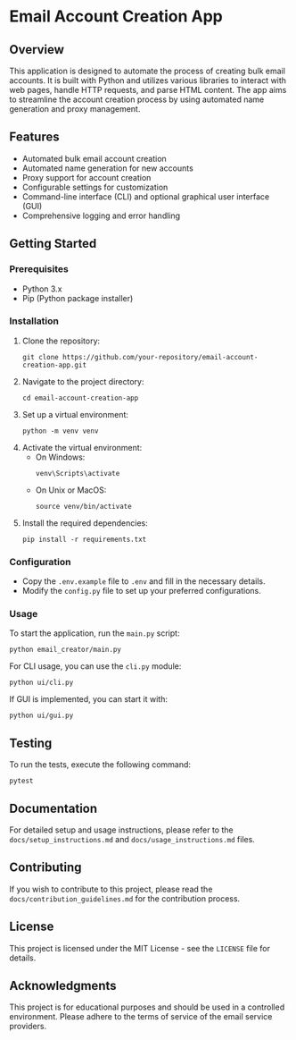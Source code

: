 # Email Account Creation App

## Overview
This application is designed to automate the process of creating bulk email accounts. It is built with Python and utilizes various libraries to interact with web pages, handle HTTP requests, and parse HTML content. The app aims to streamline the account creation process by using automated name generation and proxy management.

## Features
- Automated bulk email account creation
- Automated name generation for new accounts
- Proxy support for account creation
- Configurable settings for customization
- Command-line interface (CLI) and optional graphical user interface (GUI)
- Comprehensive logging and error handling

## Getting Started

### Prerequisites
- Python 3.x
- Pip (Python package installer)

### Installation
1. Clone the repository:
   ```
   git clone https://github.com/your-repository/email-account-creation-app.git
   ```
2. Navigate to the project directory:
   ```
   cd email-account-creation-app
   ```
3. Set up a virtual environment:
   ```
   python -m venv venv
   ```
4. Activate the virtual environment:
   - On Windows:
     ```
     venv\Scripts\activate
     ```
   - On Unix or MacOS:
     ```
     source venv/bin/activate
     ```
5. Install the required dependencies:
   ```
   pip install -r requirements.txt
   ```

### Configuration
- Copy the `.env.example` file to `.env` and fill in the necessary details.
- Modify the `config.py` file to set up your preferred configurations.

### Usage
To start the application, run the `main.py` script:
```
python email_creator/main.py
```

For CLI usage, you can use the `cli.py` module:
```
python ui/cli.py
```

If GUI is implemented, you can start it with:
```
python ui/gui.py
```

## Testing
To run the tests, execute the following command:
```
pytest
```

## Documentation
For detailed setup and usage instructions, please refer to the `docs/setup_instructions.md` and `docs/usage_instructions.md` files.

## Contributing
If you wish to contribute to this project, please read the `docs/contribution_guidelines.md` for the contribution process.

## License
This project is licensed under the MIT License - see the `LICENSE` file for details.

## Acknowledgments
This project is for educational purposes and should be used in a controlled environment. Please adhere to the terms of service of the email service providers.